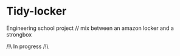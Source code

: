 # Tidy-locker
Engineering school project // mix between an amazon locker and a strongbox

/!\ In progress /!\

